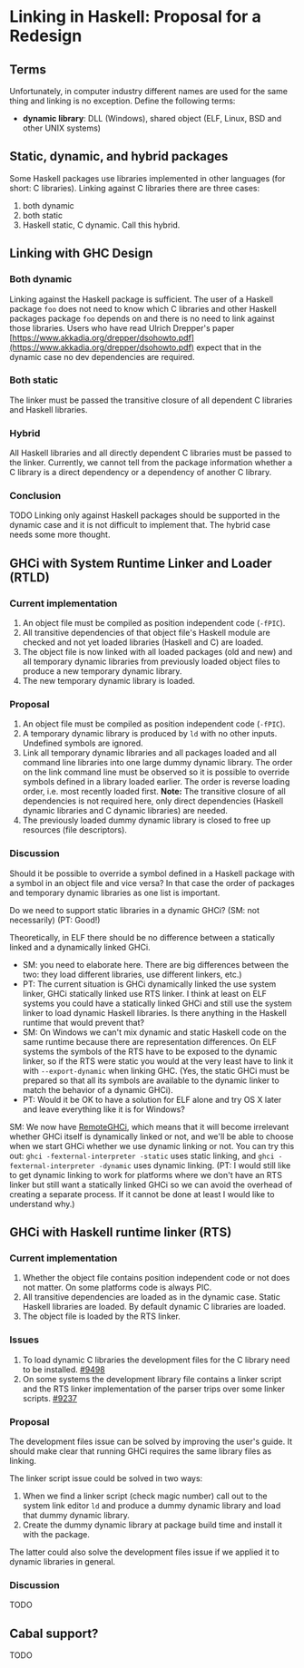 # Linking in Haskell: Proposal for a Redesign

## Terms


Unfortunately, in computer industry different names are used for the same thing and linking is no exception. Define the following terms:

- **dynamic library**: DLL (Windows), shared object (ELF, Linux, BSD and other UNIX systems)

## Static, dynamic, and hybrid packages


Some Haskell packages use libraries implemented in other languages (for short: C libraries). Linking against C libraries there are three cases:

1. both dynamic
1. both static
1. Haskell static, C dynamic. Call this hybrid.

## Linking with GHC Design

### Both dynamic


Linking against the Haskell package is sufficient. The user of a Haskell package `foo` does not need to know which C libraries and other Haskell packages package `foo` depends on and there is no need to link against those libraries. Users who have read Ulrich Drepper's paper [https://www.akkadia.org/drepper/dsohowto.pdf](https://www.akkadia.org/drepper/dsohowto.pdf) expect that in the dynamic case no dev dependencies are required. 

### Both static


The linker must be passed the transitive closure of all dependent C libraries and Haskell libraries.

### Hybrid


All Haskell libraries and all directly dependent C libraries must be passed to the linker. Currently, we cannot tell from the package information whether a C library is a direct dependency or a dependency of another C library.

### Conclusion

TODO
Linking only against Haskell packages should be supported in the dynamic case and it is not difficult to implement that. The hybrid case needs some more thought. 

## GHCi with System Runtime Linker and Loader (RTLD)

### Current implementation

1. An object file must be compiled as position independent code (`-fPIC`). 
1. All transitive dependencies of that object file's Haskell module are checked and not yet loaded libraries (Haskell and C) are loaded.
1. The object file is now linked with all loaded packages (old and new) and all temporary dynamic libraries from previously loaded object files to produce a new temporary dynamic library.
1. The new temporary dynamic library is loaded.

### Proposal

1. An object file must be compiled as position independent code (`-fPIC`).
1. A temporary dynamic library is produced by `ld` with no other inputs. Undefined symbols are ignored.
1. Link all temporary dynamic libraries and all packages loaded and all command line libraries into one large dummy dynamic library. The order on the link command line must be observed so it is possible to override symbols defined in a library loaded earlier. The order is reverse loading order, i.e. most recently loaded first. **Note:** The transitive closure of all dependencies is not required here, only direct dependencies (Haskell dynamic libraries and C dynamic libraries) are needed.
1. The previously loaded dummy dynamic library is closed to free up resources (file descriptors).

### Discussion


Should it be possible to override a symbol defined in a Haskell package with a symbol in an object file and vice versa? In that case the order of packages and temporary dynamic libraries as one list is important. 


Do we need to support static libraries in a dynamic GHCi? (SM: not necessarily) (PT: Good!)


Theoretically, in ELF there should be no difference between a statically linked and a dynamically linked GHCi.  

- SM: you need to elaborate here.  There are big differences between the two: they load different libraries, use different linkers, etc.) 
- PT: The current situation is GHCi dynamically linked the use system linker, GHCi statically linked use RTS linker. I think at least on ELF systems you could have a statically linked GHCi and still use the system linker to load dynamic Haskell libraries. Is there anything in the Haskell runtime that would prevent that?
- SM: On Windows we can't mix dynamic and static Haskell code on the same runtime because there are representation differences.  On ELF systems the symbols of the RTS have to be exposed to the dynamic linker, so if the RTS were static you would at the very least have to link it with `--export-dynamic` when linking GHC. (Yes, the static GHCi must be prepared so that all its symbols are available to the dynamic linker to match the behavior of a dynamic GHCi). 
- PT: Would it be OK to have a solution for ELF alone and try OS X later and leave everything like it is for Windows?


SM: We now have [RemoteGHCi](remote-gh-ci), which means that it will become irrelevant whether GHCi itself is dynamically linked or not, and we'll be able to choose when we start GHCi whether we use dynamic linking or not.  You can try this out: `ghci -fexternal-interpreter -static` uses static linking, and `ghci -fexternal-interpreter -dynamic` uses dynamic linking. (PT: I would still like to get dynamic linking to work for platforms where we don't have an RTS linker but still want a statically linked GHCi so we can avoid the overhead of creating a separate process. If it cannot be done at least I would like to understand why.)

## GHCi with Haskell runtime linker (RTS)

### Current implementation

1. Whether the object file contains position independent code or not does not matter. On some platforms code is always PIC.
1. All transitive dependencies are loaded as in the dynamic case. Static Haskell libraries are loaded. By default dynamic C libraries are loaded.
1. The object file is loaded by the RTS linker.

### Issues

1. To load dynamic C libraries the development files for the C library need to be installed. [\#9498](https://gitlab.haskell.org//ghc/ghc/issues/9498)
1. On some systems the development library file contains a linker script and the RTS linker implementation of the parser trips over some linker scripts. [\#9237](https://gitlab.haskell.org//ghc/ghc/issues/9237)

### Proposal


The development files issue can be solved by improving the user's guide. It should make clear that running GHCi requires the same library files as linking.


The linker script issue could be solved in two ways:

1. When we find a linker script (check magic number) call out to the system link editor `ld` and produce a dummy dynamic library and load that dummy dynamic library.
1. Create the dummy dynamic library at package build time and install it with the package.


The latter could also solve the development files issue if we applied it to dynamic libraries in general.

### Discussion

TODO

## Cabal support?

TODO